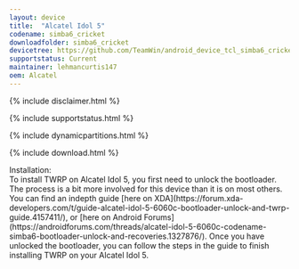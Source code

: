 ```yaml
---
layout: device
title:  "Alcatel Idol 5"
codename: simba6_cricket
downloadfolder: simba6_cricket
devicetree: https://github.com/TeamWin/android_device_tcl_simba6_cricket
supportstatus: Current
maintainer: lehmancurtis147
oem: Alcatel
---
```


{% include disclaimer.html %}

{% include supportstatus.html %}

{% include dynamicpartitions.html %}

{% include download.html %}

<div class='page-heading'>Installation:</div>
To install TWRP on Alcatel Idol 5, you first need to unlock the bootloader.
The process is a bit more involved for this device than it is on most others.
You can find an indepth guide [here on XDA](https://forum.xda-developers.com/t/guide-alcatel-idol-5-6060c-bootloader-unlock-and-twrp-guide.4157411/),
or [here on Android Forums](https://androidforums.com/threads/alcatel-idol-5-6060c-codename-simba6-bootloader-unlock-and-recoveries.1327876/).
Once you have unlocked the bootloader,
you can follow the steps in the guide to finish installing TWRP on your Alcatel Idol 5.